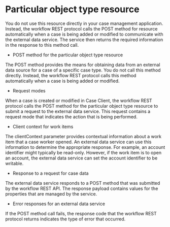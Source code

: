 # Particular object type resource

You do not use this resource directly in your case management application. Instead, the workflow
REST protocol calls the POST method for resource automatically when a case is
being added or modified to communicate with the external data service. The service then returns the
required information in the response to this method call.

- POST method for the particular object type resource

The POST method provides the means for obtaining data from an external data source for a case of a specific case type. You do not call this method directly. Instead, the workflow REST protocol calls this method automatically when a case is being added or modified.
- Request modes

When a case is created or modified in Case Client, the workflow REST protocol calls the POST method for the particular object type resource to submit a request to the external data service. This request contains a request mode that indicates the action that is being performed.
- Client context for work items

The clientContext parameter provides contextual information about a work item that a case worker opened. An external data service can use this information to determine the appropriate response. For example, an account identifier might typically be read-only. However, if the work item is to open an account, the external data service can set the account identifier to be writable.
- Response to a request for case data

The external data service responds to a POST method that was submitted by the workflow REST API. The response payload contains values for the properties that are managed by the service.
- Error responses for an external data service

If the POST method call fails, the response code that the workflow REST protocol returns indicates the type of error that occurred.
